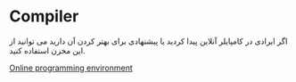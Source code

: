 # Compiler
اگر ایرادی در کامپایلر آنلاین پیدا کردید یا پیشنهادی برای بهتر کردن آن دارید می توانید از این مخزن استفاده کنید.

[Online programming environment](https://sourcesara.com/compiler/editor)
